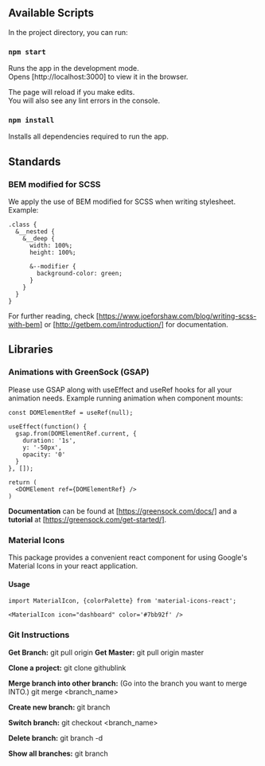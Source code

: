 ## Available Scripts

In the project directory, you can run:

### `npm start`

Runs the app in the development mode.<br />
Opens [http://localhost:3000] to view it in the browser.

The page will reload if you make edits.<br />
You will also see any lint errors in the console.

### `npm install`

Installs all dependencies required to run the app.



## Standards

### BEM modified for SCSS

We apply the use of BEM modified for SCSS when writing stylesheet. Example:

```
.class {
  &__nested {
    &__deep {
      width: 100%;
      height: 100%;
      
      &--modifier {
        background-color: green;
      }
    }
  }
}
```

For further reading, check [https://www.joeforshaw.com/blog/writing-scss-with-bem] or [http://getbem.com/introduction/] for documentation.



## Libraries

### Animations with GreenSock (GSAP)

Please use GSAP along with useEffect and useRef hooks for all your animation needs. Example running animation when component mounts:

```
const DOMElementRef = useRef(null);

useEffect(function() {
  gsap.from(DOMElementRef.current, {
    duration: '1s',
    y: '-50px',
    opacity: '0'
  }
}, []);

return (
  <DOMElement ref={DOMElementRef} />
)
```

**Documentation** can be found at [https://greensock.com/docs/] and a **tutorial** at [https://greensock.com/get-started/].


### Material Icons

This package provides a convenient react component for using Google's Material Icons in your react application.

#### Usage
 
```
import MaterialIcon, {colorPalette} from 'material-icons-react';

<MaterialIcon icon="dashboard" color='#7bb92f' />
```

### Git Instructions

**Get Branch:** git pull origin <branchname>
**Get Master:** git pull origin master

**Clone a project:** git clone githublink

**Merge branch into other branch:**
(Go into the branch you want to merge INTO.)
git merge <branch_name>

**Create new branch:**
git branch <name>

**Switch branch:**
git checkout <branch_name>

**Delete branch:**
git branch -d <name>

**Show all branches:**
git branch
